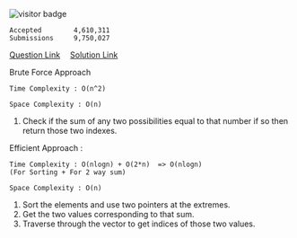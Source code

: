 ![visitor badge](https://visitor-badge.glitch.me/badge?page_id=yvrakesh.Leetcode-0001)

    Accepted        4,610,311
    Submissions     9,750,027
[Question Link](https://leetcode.com/problems/two-sum/) &emsp;[Solution Link](https://github.com/yvrakesh/Leetcode/blob/main/code/0001/sol.cpp)

Brute Force Approach 

    Time Complexity : O(n^2)

    Space Complexity : O(n)
1. Check if the sum of any two possibilities equal to that number if so then return those two indexes.

Efficient Approach :

    Time Complexity : O(nlogn) + O(2*n)  => O(nlogn) 
    (For Sorting + For 2 way sum)

    Space Complexity : O(n)
                 
1. Sort the elements and use two pointers at the extremes.
2. Get the two values corresponding to that sum.
3. Traverse through the vector to get indices of those two values. 